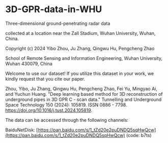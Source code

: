 # 3D-GPR-data-in-WHU
Three-dimensional ground-penetrating radar data 

collected at a location near the Zall Stadium, Wuhan University, Wuhan, China. 

Copyright (c) 2024 Yibo Zhou, Ju Zhang, Qingwu Hu, Pengcheng Zhao

School of Remote Sensing and Information Engineering, Wuhan University, Wuhan 430079, China

Welcome to use our dataset! If you utilize this dataset in your work, we kindly request that you cite our paper. 

Zhou, Yibo, Ju Zhang, Qingwu Hu, Pengcheng Zhao, Fei Yu, Mingyao Ai, and Yuchun Huang. "Deep learning based method for 3D reconstruction of underground pipes in 3D GPR C - scan data." Tunnelling and Underground Space Technology 150 (2024): 105819. ISSN 0886 - 7798. https://doi.org/10.1016/j.tust.2024.105819.



The data can be accessed through the following channels:

BaiduNetDisk: [https://pan.baidu.com/s/1_tZd20e2puDNDQ5sqHwQcw](https://pan.baidu.com/s/1_tZd20e2puDNDQ5sqHwQcw) (code: b7ts)
